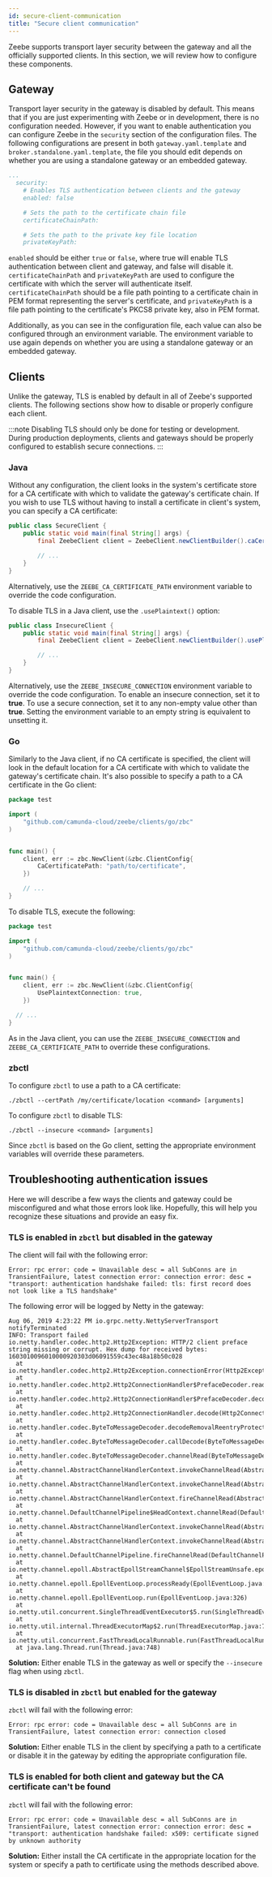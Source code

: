 ```yaml
---
id: secure-client-communication
title: "Secure client communication"
---
```


Zeebe supports transport layer security between the gateway and all the officially supported clients. In this section, we will review how to configure these components.

## Gateway

Transport layer security in the gateway is disabled by default. This means that if you are just experimenting with Zeebe or in development, there is no configuration needed. However, if you want to enable authentication you can configure Zeebe in the `security` section of the configuration files. The following configurations are present in both `gateway.yaml.template` and `broker.standalone.yaml.template`, the file you should edit depends on whether you are using a standalone gateway or an embedded gateway.

```yaml
...
  security:
    # Enables TLS authentication between clients and the gateway
    enabled: false

    # Sets the path to the certificate chain file
    certificateChainPath:

    # Sets the path to the private key file location
    privateKeyPath:
```

`enabled` should be either `true` or `false`, where true will enable TLS authentication between client and gateway, and false will disable it. `certificateChainPath` and `privateKeyPath` are used to configure the certificate with which the server will authenticate itself. `certificateChainPath` should be a file path pointing to a certificate chain in PEM format representing the server's certificate, and `privateKeyPath` is a file path pointing to the certificate's PKCS8 private key, also in PEM format.

Additionally, as you can see in the configuration file, each value can also be configured through an environment variable. The environment variable to use again depends on whether you are using a standalone gateway or an embedded gateway.

## Clients

Unlike the gateway, TLS is enabled by default in all of Zeebe's supported clients. The following sections show how to disable or properly configure each client.

:::note
Disabling TLS should only be done for testing or development. During production deployments, clients and gateways should be properly configured to establish secure connections.
:::

### Java

Without any configuration, the client looks in the system's certificate store for a CA certificate with which to validate the gateway's certificate chain. If you wish to use TLS without having to install a certificate in client's system, you can specify a CA certificate:

```java
public class SecureClient {
    public static void main(final String[] args) {
        final ZeebeClient client = ZeebeClient.newClientBuilder().caCertificatePath("path/to/certificate").build();

        // ...
    }
}
```

Alternatively, use the `ZEEBE_CA_CERTIFICATE_PATH` environment variable to override the code configuration.

To disable TLS in a Java client, use the `.usePlaintext()` option:

```java
public class InsecureClient {
    public static void main(final String[] args) {
        final ZeebeClient client = ZeebeClient.newClientBuilder().usePlaintext().build();

        // ...
    }
}
```

Alternatively, use the `ZEEBE_INSECURE_CONNECTION` environment variable to override the code configuration. To enable an insecure connection, set it to **true**. To use a secure connection, set it to any non-empty value other than **true**. Setting the environment variable to an empty string is equivalent to unsetting it.

### Go

Similarly to the Java client, if no CA certificate is specified, the client will look in the default location for a CA certificate with which to validate the gateway's certificate chain. It's also possible to specify a path to a CA certificate in the Go client:

```go
package test

import (
	"github.com/camunda-cloud/zeebe/clients/go/zbc"
)


func main() {
	client, err := zbc.NewClient(&zbc.ClientConfig{
		CaCertificatePath: "path/to/certificate",
	})

	// ...
}
```
To disable TLS, execute the following:

```go
package test

import (
	"github.com/camunda-cloud/zeebe/clients/go/zbc"
)


func main() {
	client, err := zbc.NewClient(&zbc.ClientConfig{
		UsePlaintextConnection: true,
	})

  // ...
}
```

As in the Java client, you can use the `ZEEBE_INSECURE_CONNECTION` and `ZEEBE_CA_CERTIFICATE_PATH` to override these configurations.

### zbctl

To configure `zbctl` to use a path to a CA certificate:

```
./zbctl --certPath /my/certificate/location <command> [arguments]
```

To configure `zbctl` to disable TLS:

```
./zbctl --insecure <command> [arguments]
```

Since `zbctl` is based on the Go client, setting the appropriate environment variables will override these parameters.

## Troubleshooting authentication issues

Here we will describe a few ways the clients and gateway could be misconfigured and what those errors look like. Hopefully, this will help you recognize these situations and provide an easy fix.

### TLS is enabled in `zbctl` but disabled in the gateway

The client will fail with the following error:

```
Error: rpc error: code = Unavailable desc = all SubConns are in TransientFailure, latest connection error: connection error: desc = "transport: authentication handshake failed: tls: first record does not look like a TLS handshake"
```

The following error will be logged by Netty in the gateway:

```
Aug 06, 2019 4:23:22 PM io.grpc.netty.NettyServerTransport notifyTerminated
INFO: Transport failed
io.netty.handler.codec.http2.Http2Exception: HTTP/2 client preface string missing or corrupt. Hex dump for received bytes: 1603010096010000920303d06091559c43ec48a18b50c028
  at io.netty.handler.codec.http2.Http2Exception.connectionError(Http2Exception.java:103)
  at io.netty.handler.codec.http2.Http2ConnectionHandler$PrefaceDecoder.readClientPrefaceString(Http2ConnectionHandler.java:306)
  at io.netty.handler.codec.http2.Http2ConnectionHandler$PrefaceDecoder.decode(Http2ConnectionHandler.java:239)
  at io.netty.handler.codec.http2.Http2ConnectionHandler.decode(Http2ConnectionHandler.java:438)
  at io.netty.handler.codec.ByteToMessageDecoder.decodeRemovalReentryProtection(ByteToMessageDecoder.java:505)
  at io.netty.handler.codec.ByteToMessageDecoder.callDecode(ByteToMessageDecoder.java:444)
  at io.netty.handler.codec.ByteToMessageDecoder.channelRead(ByteToMessageDecoder.java:283)
  at io.netty.channel.AbstractChannelHandlerContext.invokeChannelRead(AbstractChannelHandlerContext.java:374)
  at io.netty.channel.AbstractChannelHandlerContext.invokeChannelRead(AbstractChannelHandlerContext.java:360)
  at io.netty.channel.AbstractChannelHandlerContext.fireChannelRead(AbstractChannelHandlerContext.java:352)
  at io.netty.channel.DefaultChannelPipeline$HeadContext.channelRead(DefaultChannelPipeline.java:1421)
  at io.netty.channel.AbstractChannelHandlerContext.invokeChannelRead(AbstractChannelHandlerContext.java:374)
  at io.netty.channel.AbstractChannelHandlerContext.invokeChannelRead(AbstractChannelHandlerContext.java:360)
  at io.netty.channel.DefaultChannelPipeline.fireChannelRead(DefaultChannelPipeline.java:930)
  at io.netty.channel.epoll.AbstractEpollStreamChannel$EpollStreamUnsafe.epollInReady(AbstractEpollStreamChannel.java:794)
  at io.netty.channel.epoll.EpollEventLoop.processReady(EpollEventLoop.java:424)
  at io.netty.channel.epoll.EpollEventLoop.run(EpollEventLoop.java:326)
  at io.netty.util.concurrent.SingleThreadEventExecutor$5.run(SingleThreadEventExecutor.java:918)
  at io.netty.util.internal.ThreadExecutorMap$2.run(ThreadExecutorMap.java:74)
  at io.netty.util.concurrent.FastThreadLocalRunnable.run(FastThreadLocalRunnable.java:30)
  at java.lang.Thread.run(Thread.java:748)
```

__Solution:__ Either enable TLS in the gateway as well or specify the `--insecure` flag when using `zbctl`.

### TLS is disabled in `zbctl` but enabled for the gateway

`zbctl` will fail with the following error:

```
Error: rpc error: code = Unavailable desc = all SubConns are in TransientFailure, latest connection error: connection closed
```

__Solution:__ Either enable TLS in the client by specifying a path to a certificate or disable it in the gateway by editing the appropriate configuration file.

### TLS is enabled for both client and gateway but the CA certificate can't be found

`zbctl` will fail with the following error:

```
Error: rpc error: code = Unavailable desc = all SubConns are in TransientFailure, latest connection error: connection error: desc = "transport: authentication handshake failed: x509: certificate signed by unknown authority
```

__Solution:__ Either install the CA certificate in the appropriate location for the system or specify a path to certificate using the methods described above.
